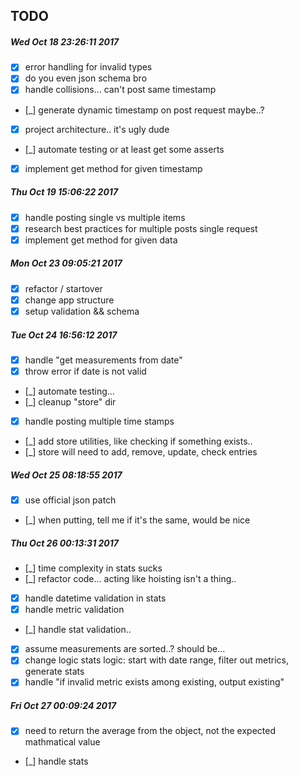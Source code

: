 ## TODO
##### Wed Oct 18 23:26:11 2017
- [x] error handling for invalid types
- [x] do you even json schema bro 
- [x] handle collisions... can't post same timestamp
- [_] generate dynamic timestamp on post request maybe..?
- [x] project architecture.. it's ugly dude
- [_] automate testing or at least get some asserts
- [x] implement get method for given timestamp

##### Thu Oct 19 15:06:22 2017
- [x] handle posting single vs multiple items
- [x] research best practices for multiple posts single request
- [x] implement get method for given data

##### Mon Oct 23 09:05:21 2017
- [x] refactor / startover
- [x] change app structure
- [x] setup validation && schema

##### Tue Oct 24 16:56:12 2017
- [x] handle "get measurements from date"
- [x] throw error if date is not valid
- [_] automate testing...
- [_] cleanup "store" dir
- [x] handle posting multiple time stamps
- [_] add store utilities, like checking if something exists..
- [_] store will need to add, remove, update, check entries

##### Wed Oct 25 08:18:55 2017
- [x] use official json patch
- [_] when putting, tell me if it's the same, would be nice

##### Thu Oct 26 00:13:31 2017
- [_] time complexity in stats sucks
- [_] refactor code... acting like hoisting isn't a thing..
- [x] handle datetime validation in stats
- [x] handle metric validation
- [_] handle stat validation..
- [x] assume measurements are sorted..? should be...
- [x] change logic stats logic: start with date range, filter out metrics, generate stats
- [x] handle "if invalid metric exists among existing, output existing"

##### Fri Oct 27 00:09:24 2017
- [x] need to return the average from the object, not the expected mathmatical value
- [_] handle stats
